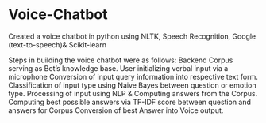 # Voice-Chatbot
Created a voice chatbot in python using NLTK, Speech Recognition, Google (text-to-speech)&amp; Scikit-learn

Steps in building the voice chatbot were as follows:
    Backend Corpus serving as Bot’s knowledge base.
    User initializing verbal input via a microphone
    Conversion of input query information into respective text form.
    Classification of input type using Naive Bayes between question or emotion type.
    Processing of input using NLP & Computing answers from the Corpus.
    Computing best possible answers via TF-IDF score between question and answers for Corpus
    Conversion of best Answer into Voice output.
